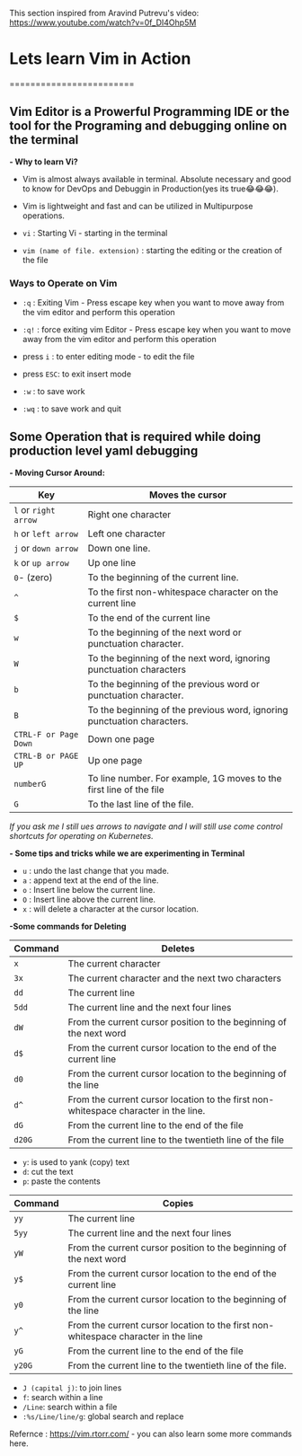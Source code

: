 This section inspired from Aravind Putrevu's video: https://www.youtube.com/watch?v=0f_DI4Ohp5M
# Lets learn Vim in Action
========================

## Vim Editor is a Prowerful Programming IDE or the tool for the Programing and debugging online on the terminal


**- Why to learn Vi?**
  - Vim is almost always available in terminal. Absolute necessary and good to know for DevOps and Debuggin in Production(yes its true😂😂😂).

  - Vim is lightweight and fast and can be utilized in Multipurpose operations.

- `vi` : Starting Vi - starting in the terminal
- `vim (name of file. extension)` : starting the editing or the creation of the file


### Ways to Operate on Vim


- `:q` : Exiting Vim - Press escape key when you want to move away from the vim editor and perform this operation
- `:q!` : force exiting vim Editor - Press escape key when you want to move away from the vim editor and perform this operation


- press `i` : to enter editing mode - to edit the file
- press `ESC`: to exit insert mode
- `:w` : to save work
- `:wq` : to save work and quit

## Some Operation that is required while doing production level yaml debugging


**- Moving Cursor Around:**

Key | Moves the cursor
--- | ---
`l` or `right arrow` | Right one character
`h` or `left arrow` | Left one character
`j` or `down arrow` | Down one line.
`k` or `up arrow` | Up one line
`0`- (zero) | To the beginning of the current line.
`^` | To the first non-whitespace character on the current line
`$` | To the end of the current line
`w` | To the beginning of the next word or punctuation character.
`W` | To the beginning of the next word, ignoring punctuation characters
`b` | To the beginning of the previous word or punctuation character.
`B` | To the beginning of the previous word, ignoring punctuation characters.
`CTRL-F or Page Down` | Down one page
`CTRL-B or PAGE UP` | Up one page
`numberG` | To line number. For example, 1G moves to the first line of the file
`G` | To the last line of the file.

*If you ask me I still ues arrows to navigate and I will still use come control shortcuts for operating on Kubernetes.*

**- Some tips and tricks while we are experimenting in Terminal**

- `u` : undo the last change that you made.
- `a` : append text at the end of the line.
- `o` : Insert line below the current line.
- `O` : Insert line above the current line.
- `x` : will delete a character at the cursor location.

**-Some commands for Deleting**

Command | Deletes
--- | ---
`x` | The current character
`3x` | The current character and the next two characters
`dd` | The current line
`5dd` | The current line and the next four lines
`dW` | From the current cursor position to the beginning of the next word
`d$` | From the current cursor location to the end of the current line
`d0` | From the current cursor location to the beginning of the line
`d^` | From the current cursor location to the first non-whitespace character in the line.
`dG` | From the current line to the end of the file
`d20G` | From the current line to the twentieth line of the file

- `y`: is used to yank (copy) text
- `d`: cut the text
- `p`: paste the contents


Command | Copies
---|---
`yy` | The current line
`5yy` | The current line and the next four lines
`yW` | From the current cursor position to the beginning of the next word
`y$` | From the current cursor location to the end of the current line
`y0` | From the current cursor location to the beginning of the line
`y^` | From the current cursor location to the first non-whitespace character in the line
`yG` | From the current line to the end of the file
`y20G` | From the current line to the twentieth line of the file.

- `J (capital j)`: to join lines
- `f`: search within a line
- `/Line`: search within a file
- `:%s/Line/line/g`: global search and replace


Refernce : https://vim.rtorr.com/ - you can also learn some more commands here.